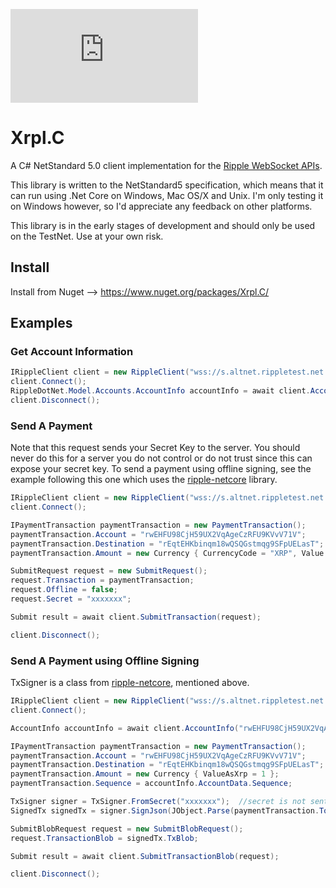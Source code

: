 [![NuGet Badge](https://buildstats.info/nuget/xrpl.c)](https://www.nuget.org/packages/xrpl.c/)

# Xrpl.C
A C# NetStandard 5.0 client implementation for the [Ripple WebSocket APIs](https://ripple.com/build/rippled-apis/#websocket-api).

This library is written to the NetStandard5 specification, which means that it can run using .Net Core on Windows, Mac OS/X and Unix.  I'm only testing it on Windows however, so I'd appreciate any feedback on other platforms.

This library is in the early stages of development and should only be used on the TestNet. Use at your own risk.

## Install
Install from Nuget --> https://www.nuget.org/packages/Xrpl.C/

## Examples

### Get Account Information
```csharp
IRippleClient client = new RippleClient("wss://s.altnet.rippletest.net:51233");
client.Connect();
RippleDotNet.Model.Accounts.AccountInfo accountInfo = await client.AccountInfo("rwEHFU98CjH59UX2VqAgeCzRFU9KVvV71V");
client.Disconnect();
```

### Send A Payment

Note that this request sends your Secret Key to the server.  You should never do this for a server you do not control or do not trust since this can expose your secret key.
To send a payment using offline signing, see the example following this one which uses the [ripple-netcore](https://github.com/chriswill/ripple-netcore) library.

```csharp
IRippleClient client = new RippleClient("wss://s.altnet.rippletest.net:51233");
client.Connect();

IPaymentTransaction paymentTransaction = new PaymentTransaction();
paymentTransaction.Account = "rwEHFU98CjH59UX2VqAgeCzRFU9KVvV71V";
paymentTransaction.Destination = "rEqtEHKbinqm18wQSQGstmqg9SFpUELasT";
paymentTransaction.Amount = new Currency { CurrencyCode = "XRP", Value = "100000" };

SubmitRequest request = new SubmitRequest();
request.Transaction = paymentTransaction;
request.Offline = false;
request.Secret = "xxxxxxx";

Submit result = await client.SubmitTransaction(request);

client.Disconnect();
```

### Send A Payment using Offline Signing

TxSigner is a class from [ripple-netcore](https://github.com/chriswill/ripple-netcore), mentioned above.

```csharp
IRippleClient client = new RippleClient("wss://s.altnet.rippletest.net:51233");
client.Connect();

AccountInfo accountInfo = await client.AccountInfo("rwEHFU98CjH59UX2VqAgeCzRFU9KVvV71V");

IPaymentTransaction paymentTransaction = new PaymentTransaction();
paymentTransaction.Account = "rwEHFU98CjH59UX2VqAgeCzRFU9KVvV71V";
paymentTransaction.Destination = "rEqtEHKbinqm18wQSQGstmqg9SFpUELasT";
paymentTransaction.Amount = new Currency { ValueAsXrp = 1 };
paymentTransaction.Sequence = accountInfo.AccountData.Sequence;

TxSigner signer = TxSigner.FromSecret("xxxxxxx");  //secret is not sent to server, offline signing only
SignedTx signedTx = signer.SignJson(JObject.Parse(paymentTransaction.ToJson()));

SubmitBlobRequest request = new SubmitBlobRequest();
request.TransactionBlob = signedTx.TxBlob;

Submit result = await client.SubmitTransactionBlob(request);

client.Disconnect();
```
